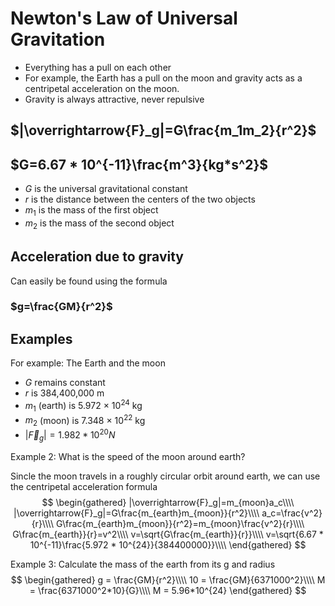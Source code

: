 # Newton's Law of Universal Gravitation
- Everything has a pull on each other
- For example, the Earth has a pull on the moon and gravity acts as a centripetal acceleration on the moon.
- Gravity is always attractive, never repulsive

## $|\overrightarrow{F}_g|=G\frac{m_1m_2}{r^2}$
## $G=6.67 * 10^{-11}\frac{m^3}{kg*s^2}$
- $G$ is the universal gravitational constant
- $r$ is the distance between the centers of the two objects
- $m_1$ is the mass of the first object
- $m_2$ is the mass of the second object

## Acceleration due to gravity
Can easily be found using the formula
### $g=\frac{GM}{r^2}$

## Examples
For example: The Earth and the moon
- $G$ remains constant
- $r$ is 384,400,000 m
- $m_1$ (earth) is 5.972 × 10<sup>24</sup> kg
- $m_2$ (moon) is 7.348 × 10<sup>22</sup> kg
- $|\overrightarrow{F}_g|=1.982*10^{20}N$

Example 2: What is the speed of the moon around earth?

Sincle the moon travels in a roughly circular orbit around earth, we can use the centripetal acceleration formula 
$$
\begin{gathered}
|\overrightarrow{F}_g|=m_{moon}a_c\\\\
|\overrightarrow{F}_g|=G\frac{m_{earth}m_{moon}}{r^2}\\\\
a_c=\frac{v^2}{r}\\\\
G\frac{m_{earth}m_{moon}}{r^2}=m_{moon}\frac{v^2}{r}\\\\
G\frac{m_{earth}}{r}=v^2\\\\
v=\sqrt{G\frac{m_{earth}}{r}}\\\\
v=\sqrt{6.67 * 10^{-11}\frac{5.972 * 10^{24}}{384400000}}\\\\
\end{gathered}
$$

Example 3: Calculate the mass of the earth from its g and radius
$$
\begin{gathered}
g = \frac{GM}{r^2}\\\\
10 = \frac{GM}{6371000^2}\\\\
M = \frac{6371000^2*10}{G}\\\\
M = 5.96*10^{24}
\end{gathered}
$$